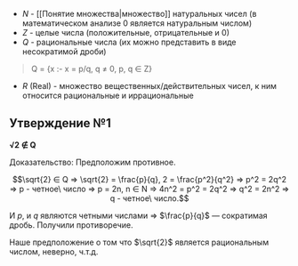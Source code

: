 - $N$ - [[Понятие множества|множество]] натуральных чисел (в математическом анализе 0 является натуральным числом)
- $Z$ - целые числа (положительные, отрицательные и 0)
- $Q$ - рациональные числа (их можно представить в виде несократимой дроби)
> Q = {x :- x = p/q, q ≠ 0, p, q ∈ Z}
- $R$ (Real) - множество вещественных/действительных чисел, к ним относится рациональные и иррациональные

## Утверждение №1
**√2 ∉ Q**

Доказательство: Предположим противное.

$$\sqrt{2} ∈ Q ⇒ \sqrt{2} = \frac{p}{q}, 2 = \frac{p^2}{q^2} ⇒ p^2 = 2q^2 ⇒ p - четное\ число ⇒ p = 2n, n ∈ N ⇒ 4n^2 = p^2 = 2q^2 ⇒ q^2 = 2n^2 ⇒ q - четное\ число.$$

И $p$, и $q$ являются четными числами ⇒ $\frac{p}{q}$ — сократимая дробь. Получили противоречие.

Наше предположение о том что $\sqrt{2}$ является рациональным числом, неверно, ч.т.д.